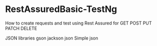 # RestAssuredBasic-TestNg

How to create requests and test using Rest Assured for
GET
POST
PUT
PATCH
DELETE

JSON libraries
gson
jackson
json
Simple json
